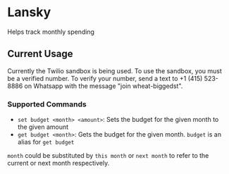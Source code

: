 # Lansky

Helps track monthly spending

## Current Usage

Currently the Twilio sandbox is being used. To use the sandbox, you must be a verified number. To verify your number, send a text to +1 (415) 523-8886 on Whatsapp with the message "join wheat-biggedst".

### Supported Commands

- `set budget <month> <amount>`: Sets the budget for the given month to the given amount
- `get budget <month>`: Gets the budget for the given month. `budget` is an alias for `get budget`

`month` could be substituted by `this month` or `next month` to refer to the current or next month respectively.
